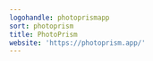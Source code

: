 ```yaml
---
logohandle: photoprismapp
sort: photoprism
title: PhotoPrism
website: 'https://photoprism.app/'
---
```

